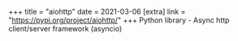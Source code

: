 +++
title = "aiohttp"
date = 2021-03-06
[extra]
link = "https://pypi.org/project/aiohttp/"
+++
Python library - Async http client/server framework (asyncio)

